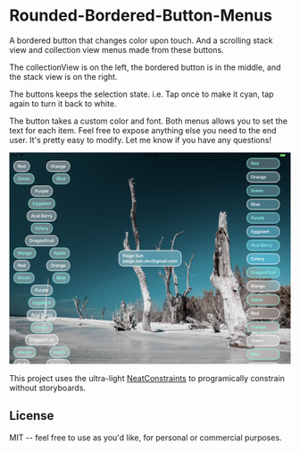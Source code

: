 # Rounded-Bordered-Button-Menus
A bordered button that changes color upon touch. And a scrolling stack view and collection view menus made from these buttons.

The collectionView is on the left, the bordered button is in the middle, and the stack view is on the right.

The buttons keeps the selection state. i.e. Tap once to make it cyan, tap again to turn it back to white.

The button takes a custom color and font. Both menus allows you to set the text for each item. Feel free to expose anything else you need to the end user. It's pretty easy to modify. Let me know if you have any questions!

![demo][demo]

[demo]: https://github.com/p-sun/Rounded-Bordered-Button-Menus/blob/master/screenshot.png

This project uses the ultra-light [NeatConstraints](https://github.com/p-sun/NeatConstraints) to programically constrain without storyboards.

## License
MIT -- feel free to use as you'd like, for personal or commercial purposes.
